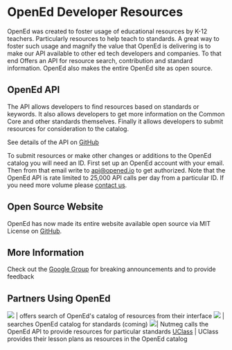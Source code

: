 OpenEd Developer Resources
==========================

OpenEd was created to foster usage of educational resources by K-12 teachers.  Particularly resources to help teach to standards.  A great way to foster such usage and magnify the value that OpenEd is delivering is to make our API available to other ed tech developers and companies.  To that end Offers an API for resource search, contribution and standard information.  OpenEd also makes the entire OpenEd site as open source. 

OpenEd API
----------
The API allows developers to find resources based on standards or keywords.  It also allows developers to get more information on the Common Core and other standards themselves. Finally it allows developers to submit resources for consideration to the catalog.

See details of the API on [GitHub](http://github.com/openedinc/openedapi)

To submit resources or make other changes or additions to the OpenEd catalog you will need an ID. First set up an OpenEd account with your email.  Then from that email write to api@opened.io to get authorized.  Note that the OpenEd API is rate limited to 25,000 API calls per day from a particular ID. If you need more volume please [contact us](mailto:api@opened.io). 

Open Source Website
-------------------
OpenEd has now made its entire website available open source via MIT License on [GitHub](http://github.com/openedinc/opened.io). 

More Information
----------------
Check out the [Google Group](https://groups.google.com/forum/#!forum/openedapi) for breaking announcements and to provide feedback

Partners Using OpenEd
---------------------

 [<img src="https://encrypted-tbn1.gstatic.com/images?q=tbn:ANd9GcSfjbp0C8t5eFAUhYLD48v9Nc9O5bkTx8ag66WjMrtqHywo5UZP">](http://blendspace.com/) | offers 
search of OpenEd's catalog of resources from their interface
[<img src="http://edcite.com/images/edciteNew175.png"/>](http://edcite.com) | searches OpenEd 
catalog for standards (coming)
[<img src="https://encrypted-tbn3.gstatic.com/images?q=tbn:ANd9GcQLYA-fflR0XDf9-4cPoYSa5HbXmLL2KMf6Hn4KerwAP7pNYPfvlA"/>](http://nutmegeducation.com)| Nutmeg calls the OpenEd API to provide resources for particular 
standards
[UClass](http://uclass.org) | UClass provides their lesson plans as resources in the OpenEd catalog
